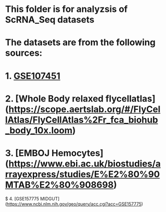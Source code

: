 # This folder is for analyzsis of ScRNA_Seq datasets

# The datasets are from the following sources:
# 1. [GSE107451](https://www.ncbi.nlm.nih.gov/geo/query/acc.cgi?acc=GSE107451)
# 2. [Whole Body relaxed flycellatlas] (https://scope.aertslab.org/#/FlyCellAtlas/FlyCellAtlas%2Fr_fca_biohub_body_10x.loom)
# 3. [EMBOJ Hemocytes] (https://www.ebi.ac.uk/biostudies/arrayexpress/studies/E%E2%80%90MTAB%E2%80%908698)
$ 4. [GSE157775 MIDGUT] (https://www.ncbi.nlm.nih.gov/geo/query/acc.cgi?acc=GSE157775)
